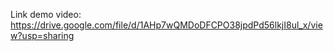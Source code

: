 Link demo video: https://drive.google.com/file/d/1AHp7wQMDoDFCPO38jpdPd56lkjI8ul_x/view?usp=sharing
